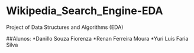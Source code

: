 # Wikipedia_Search_Engine-EDA
Project of Data Structures and Algorithms (EDA)

##Alunos:
*Danillo Souza Fiorenza
*Renan Ferreira Moura
*Yuri Luis Faria Silva
